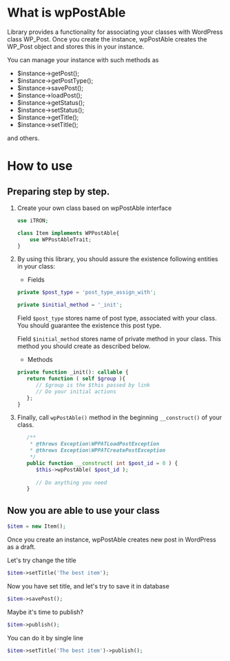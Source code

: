 # What is wpPostAble

Library provides a functionality for associating your classes with WordPress class WP_Post.
Once you create the instance, wpPostAble creates the WP_Post object and stores this in your instance.

You can manage your instance with such methods as

- $instance->getPost();
- $instance->getPostType();
- $instance->savePost();
- $instance->loadPost();
- $instance->getStatus();
- $instance->setStatus();
- $instance->getTitle();
- $instance->setTitle();

and others.

# How to use
## Preparing step by step.

1. Create your own class based on wpPostAble interface

    ```php
    use iTRON;
    
    class Item implements WPPostAble{
        use WPPostAbleTrait;
    }
    ```

2. By using this library, you should assure the existence following entities in your class:

   - Fields
     
    ```php
    private $post_type = 'post_type_assign_with';
    
    private $initial_method = '_init';
    ```
   
   Field `$post_type` stores name of post type, associated with your class. You should guarantee the existence this post type.
   
   Field `$initial_method` stores name of private method in your class. This method you should create as described below.

   - Methods
   ```php
   private function _init(): callable {
      return function ( self $group ){
         // $group is the $this passed by link
         // Do your initial actions
      };
   }
   ```
   
3. Finally, call `wpPostAble()` method in the beginning `__construct()` of your class.
   ```php
      /**
       * @throws Exception\WPPATLoadPostException
       * @throws Exception\WPPATCreatePostException
       */
      public function __construct( int $post_id = 0 ) {
         $this->wpPostAble( $post_id );
         
         // Do anything you need
      }
   ```

## Now you are able to use your class
```php
$item = new Item();
```

Once you create an instance, wpPostAble creates new post in WordPress as a draft.

Let's try change the title
```php
$item->setTitle('The best item');
```
Now you have set title, and let's try to save it in database
```php
$item->savePost();
```

Maybe it's time to publish?
```php
$item->publish();
```

You can do it by single line
```php
$item->setTitle('The best item')->publish();
```
